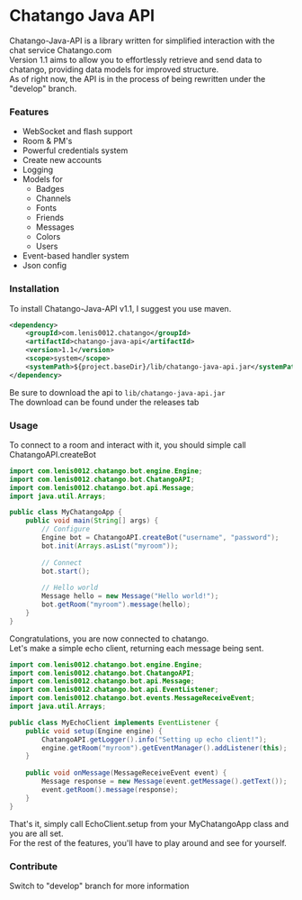 Chatango Java API
=================
Chatango-Java-API is a library written for simplified interaction with the chat service Chatango.com  
Version 1.1 aims to allow you to effortlessly retrieve and send data to chatango, providing data models for improved structure.  
As of right now, the API is in the process of being rewritten under the "develop" branch.

### Features
- WebSocket and flash support
- Room & PM's
- Powerful credentials system
- Create new accounts
- Logging
- Models for
  - Badges
  - Channels
  - Fonts
  - Friends
  - Messages
  - Colors
  - Users
- Event-based handler system
- Json config

### Installation
To install Chatango-Java-API v1.1, I suggest you use maven.  
```xml
<dependency>
    <groupId>com.lenis0012.chatango</groupId>
    <artifactId>chatango-java-api</artifactId>
    <version>1.1</version>
    <scope>system</scope>
    <systemPath>${project.baseDir}/lib/chatango-java-api.jar</systemPath>
</dependency>
```
Be sure to download the api to `lib/chatango-java-api.jar`  
The download can be found under the releases tab

### Usage
To connect to a room and interact with it, you should simple call ChatangoAPI.createBot
```java
import com.lenis0012.chatango.bot.engine.Engine;
import com.lenis0012.chatango.bot.ChatangoAPI;
import com.lenis0012.chatango.bot.api.Message;
import java.util.Arrays;

public class MyChatangoApp {
    public void main(String[] args) {
        // Configure
        Engine bot = ChatangoAPI.createBot("username", "password");
        bot.init(Arrays.asList("myroom"));
        
        // Connect
        bot.start();
        
        // Hello world
        Message hello = new Message("Hello world!");
        bot.getRoom("myroom").message(hello);
    }
}
```
Congratulations, you are now connected to chatango.  
Let's make a simple echo client, returning each message being sent.
```java
import com.lenis0012.chatango.bot.engine.Engine;
import com.lenis0012.chatango.bot.ChatangoAPI;
import com.lenis0012.chatango.bot.api.Message;
import com.lenis0012.chatango.bot.api.EventListener;
import com.lenis0012.chatango.bot.events.MessageReceiveEvent;
import java.util.Arrays;

public class MyEchoClient implements EventListener {
    public void setup(Engine engine) {
        ChatangoAPI.getLogger().info("Setting up echo client!");
        engine.getRoom("myroom").getEventManager().addListener(this);
    }
    
    public void onMessage(MessageReceiveEvent event) {
        Message response = new Message(event.getMessage().getText());
        event.getRoom().message(response);
    }
}
```
That's it, simply call EchoClient.setup from your MyChatangoApp class and you are all set.  
For the rest of the features, you'll have to play around and see for yourself.

### Contribute
Switch to "develop" branch for more information